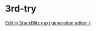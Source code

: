 # 3rd-try

[Edit in StackBlitz next generation editor ⚡️](https://stackblitz.com/~/github.com/gseaye/3rd-try)